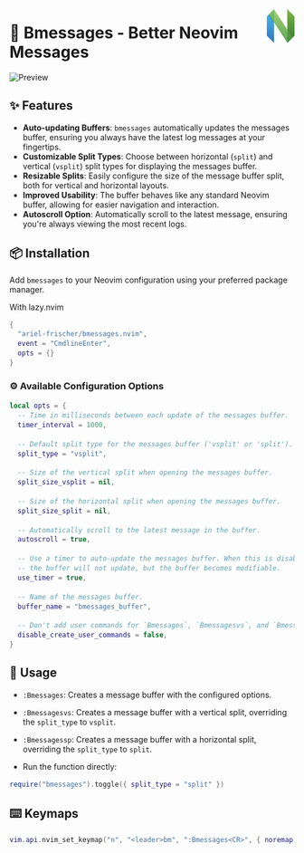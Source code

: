 [<img src="media/nvim.svg" height="60px" align="right" />](https://neovim.io/)

# 💬 Bmessages - Better Neovim Messages

![Preview](https://media.githubusercontent.com/media/ariel-frischer/bmessages.nvim/dev/media/preview.png)

## ✨ Features

- **Auto-updating Buffers**: `bmessages` automatically updates the messages buffer, ensuring you always have the latest log messages at your fingertips.
- **Customizable Split Types**: Choose between horizontal (`split`) and vertical (`vsplit`) split types for displaying the messages buffer.
- **Resizable Splits**: Easily configure the size of the message buffer split, both for vertical and horizontal layouts.
- **Improved Usability**: The buffer behaves like any standard Neovim buffer, allowing for easier navigation and interaction.
- **Autoscroll Option**: Automatically scroll to the latest message, ensuring you're always viewing the most recent logs.

## 📦 Installation

Add `bmessages` to your Neovim configuration using your preferred package manager.

With lazy.nvim
```lua
{
  "ariel-frischer/bmessages.nvim",
  event = "CmdlineEnter",
  opts = {}
}
```

### ⚙️  Available Configuration Options

```lua
local opts = {
  -- Time in milliseconds between each update of the messages buffer.
  timer_interval = 1000,

  -- Default split type for the messages buffer ('vsplit' or 'split').
  split_type = "vsplit",

  -- Size of the vertical split when opening the messages buffer.
  split_size_vsplit = nil,

  -- Size of the horizontal split when opening the messages buffer.
  split_size_split = nil,

  -- Automatically scroll to the latest message in the buffer.
  autoscroll = true,

  -- Use a timer to auto-update the messages buffer. When this is disabled,
  -- the buffer will not update, but the buffer becomes modifiable.
  use_timer = true,

  -- Name of the messages buffer.
  buffer_name = "bmessages_buffer",

  -- Don't add user commands for `Bmessages`, `Bmessagesvs`, and `Bmessagessp`.
  disable_create_user_commands = false,
}
```

## 🚀 Usage

- `:Bmessages`: Creates a message buffer with the configured options.
- `:Bmessagesvs`: Creates a message buffer with a vertical split, overriding the `split_type` to `vsplit`.
- `:Bmessagessp`: Creates a message buffer with a horizontal split, overriding the `split_type` to `split`.

- Run the function directly:
```lua
require("bmessages").toggle({ split_type = "split" })
```

## ⌨️  Keymaps

```lua
vim.api.nvim_set_keymap("n", "<leader>bm", ":Bmessages<CR>", { noremap = true, silent = true })
```
